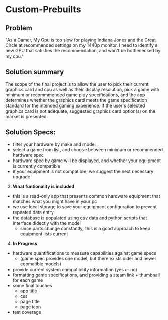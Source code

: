 # Custom-Prebuilts

## Problem 
"As a Gamer, My Gpu is too slow for playing Indiana Jones and the Great Circle at recommended settings on my 1440p monitor. I need to identify a new GPU that satisfies the recommendation, and won't be bottlenecked by my cpu."

## Solution summary
The scope of the final project is to allow the user to pick their current graphics card and cpu as well as their display resolution, pick a game with minimum or recommmended game play specifications, and the app determines whether the graphics card meets the game specification standard for the intended gaming experience. If the user's selected graphics card is not adequate, suggested graphics card option(s) on the market is presented.
   
## Solution Specs:
* filter your hardware by make and model
* select a game from list, and choose between minimum or recommended hardware spec
* hardware spec by game will be displayed, and whether your equipment is currently compatible
* if your equipment is not compatible, we suggest the next necessary upgrade

3. **What funtionality is included**

* this is a read-only app that presents common hardware equipment that matches what you might have in your pc
* we use local storage to save your equipment configuration to prevent repeated data entry
* the database is populated using csv data and python scripts that interface didectly with the model
  * since parts change constantly, this is a good approach to keep equipment lists current

4. **In Progress**

* hardware quantifications to measure capabilities against game specs
  * (game spec provides one model, but there exists older and newer copmatible models)
* provide current system compatibility information (yes or no)
* formatting game specifications, and providing a steam link + thumbnail for each game
* some final touches
  * app title
  * css
  * page title
  * page icon
* test coverage
